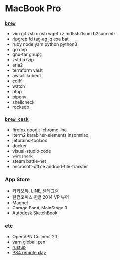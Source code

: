 MacBook Pro
========

### [`brew`]
- vim git zsh mosh wget xz md5sha1sum b2sum mtr
- ripgrep fd tag-ag jq exa bat
- ruby node yarn python python3
- go dep
- gnu-tar gnupg
- zstd p7zip
- aria2
- terraform vault
- awscli kubectl
- cdiff
- watch
- htop
- pipenv
- shellcheck
- rocksdb

### [`brew cask`]
- firefox google-chrome iina
- iterm2 karabiner-elements insomniax
- jetbrains-toolbox
- docker
- visual-studio-code
- wireshark
- steam battle-net
- microsoft-office android-file-transfer

### App Store
- 카카오톡, LINE, 텔레그램
- 한컴오피스 한글 2014 VP 뷰어
- Magnet
- Garage Band, MainStage 3
- Autodesk SketchBook

### etc
- OpenVPN Connect 2.1
- yarn global: pen
- [rustup]
- [PS4 remote play](https://remoteplay.dl.playstation.net/remoteplay/lang/kr/index.html)

[rustup]: https://www.rust-lang.org/ko-KR/install.html
[`brew`]: http://brew.sh
[`brew cask`]: https://caskroom.github.io/
